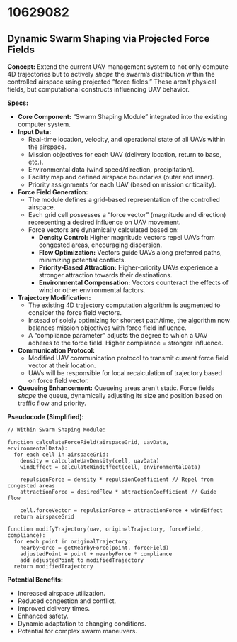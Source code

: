 # 10629082

## Dynamic Swarm Shaping via Projected Force Fields

**Concept:** Extend the current UAV management system to not only compute 4D trajectories but to actively *shape* the swarm’s distribution within the controlled airspace using projected “force fields.” These aren’t physical fields, but computational constructs influencing UAV behavior.

**Specs:**

*   **Core Component:** “Swarm Shaping Module” integrated into the existing computer system.
*   **Input Data:**
    *   Real-time location, velocity, and operational state of all UAVs within the airspace.
    *   Mission objectives for each UAV (delivery location, return to base, etc.).
    *   Environmental data (wind speed/direction, precipitation).
    *   Facility map and defined airspace boundaries (outer and inner).
    *   Priority assignments for each UAV (based on mission criticality).
*   **Force Field Generation:**
    *   The module defines a grid-based representation of the controlled airspace.
    *   Each grid cell possesses a “force vector” (magnitude and direction) representing a desired influence on UAV movement.
    *   Force vectors are dynamically calculated based on:
        *   **Density Control:** Higher magnitude vectors repel UAVs from congested areas, encouraging dispersion.
        *   **Flow Optimization:** Vectors guide UAVs along preferred paths, minimizing potential conflicts.
        *   **Priority-Based Attraction:**  Higher-priority UAVs experience a stronger attraction towards their destinations.
        *   **Environmental Compensation:** Vectors counteract the effects of wind or other environmental factors.
*   **Trajectory Modification:**
    *   The existing 4D trajectory computation algorithm is augmented to consider the force field vectors.
    *   Instead of solely optimizing for shortest path/time, the algorithm now balances mission objectives with force field influence.
    *   A “compliance parameter” adjusts the degree to which a UAV adheres to the force field.  Higher compliance = stronger influence.
*   **Communication Protocol:**
    *   Modified UAV communication protocol to transmit current force field vector at their location.
    *   UAVs will be responsible for local recalculation of trajectory based on force field vector.
*   **Queueing Enhancement:**  Queueing areas aren't static. Force fields *shape* the queue, dynamically adjusting its size and position based on traffic flow and priority.

**Pseudocode (Simplified):**

```
// Within Swarm Shaping Module:

function calculateForceField(airspaceGrid, uavData, environmentalData):
  for each cell in airspaceGrid:
    density = calculateUavDensity(cell, uavData)
    windEffect = calculateWindEffect(cell, environmentalData)

    repulsionForce = density * repulsionCoefficient // Repel from congested areas
    attractionForce = desiredFlow * attractionCoefficient // Guide flow

    cell.forceVector = repulsionForce + attractionForce + windEffect
  return airspaceGrid

function modifyTrajectory(uav, originalTrajectory, forceField, compliance):
  for each point in originalTrajectory:
    nearbyForce = getNearbyForce(point, forceField)
    adjustedPoint = point + nearbyForce * compliance
    add adjustedPoint to modifiedTrajectory
  return modifiedTrajectory
```

**Potential Benefits:**

*   Increased airspace utilization.
*   Reduced congestion and conflict.
*   Improved delivery times.
*   Enhanced safety.
*   Dynamic adaptation to changing conditions.
*   Potential for complex swarm maneuvers.